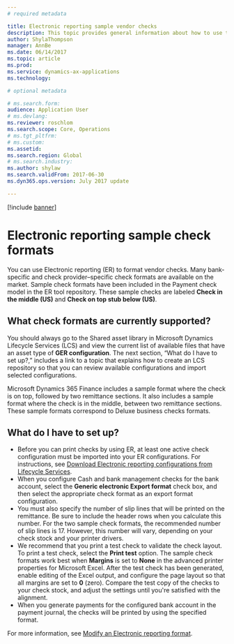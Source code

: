 ```yaml
---
# required metadata

title: Electronic reporting sample vendor checks
description: This topic provides general information about how to use the Electronic reporting sample check formats.
author: ShylaThompson
manager: AnnBe
ms.date: 06/14/2017
ms.topic: article
ms.prod: 
ms.service: dynamics-ax-applications
ms.technology: 

# optional metadata

# ms.search.form: 
audience: Application User
# ms.devlang: 
ms.reviewer: roschlom
ms.search.scope: Core, Operations
# ms.tgt_pltfrm: 
# ms.custom: 
ms.assetid: 
ms.search.region: Global 
# ms.search.industry: 
ms.author: shylaw
ms.search.validFrom: 2017-06-30
ms.dyn365.ops.version: July 2017 update

---
```


[!include [banner](../includes/banner.md)]

# Electronic reporting sample check formats

You can use Electronic reporting (ER) to format vendor checks. Many bank-specific and check provider–specific check formats are available on the market. Sample check formats have been included in the Payment check model in the ER tool repository. These sample checks are labeled **Check in the middle (US)** and **Check on top stub below (US)**.

## What check formats are currently supported?

You should always go to the Shared asset library in Microsoft Dynamics Lifecycle Services (LCS) and view the current list of available files that have an asset type of **GER configuration**. The next section, “What do I have to set up?,” includes a link to a topic that explains how to create an LCS repository so that you can review available configurations and import selected configurations.

Microsoft Dynamics 365 Finance includes a sample format where the check is on top, followed by two remittance sections. It also includes a sample format where the check is in the middle, between two remittance sections. These sample formats correspond to Deluxe business checks formats.

## What do I have to set up?

- Before you can print checks by using ER, at least one active check configuration must be imported into your ER configurations. For instructions, see [Download Electronic reporting configurations from Lifecycle Services](../../dev-itpro/analytics/download-electronic-reporting-configuration-lcs.md).
- When you configure Cash and bank management checks for the bank account, select the **Generic electronic Export format** check box, and then select the appropriate check format as an export format configuration.
- You must also specify the number of slip lines that will be printed on the remittance. Be sure to include the header rows when you calculate this number. For the two sample check formats, the recommended number of slip lines is 17. However, this number will vary, depending on your check stock and your printer drivers.
- We recommend that you print a test check to validate the check layout. To print a test check, select the **Print test** option. The sample check formats work best when **Margins** is set to **None** in the advanced printer properties for Microsoft Excel. After the test check has been generated, enable editing of the Excel output, and configure the page layout so that all margins are set to **0** (zero). Compare the test copy of the checks to your check stock, and adjust the settings until you're satisfied with the alignment.
- When you generate payments for the configured bank account in the payment journal, the checks will be printed by using the specified format.

For more information, see [Modify an Electronic reporting format](../../dev-itpro/analytics/modify-electronic-reporting-format-reapply-excel-template.md).
